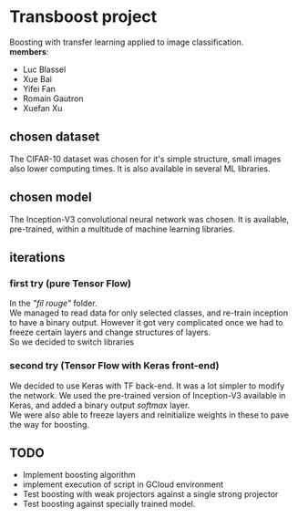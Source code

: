 # Transboost project
Boosting with transfer learning applied to image classification.  
__members__:  
- Luc Blassel
- Xue Bai
- Yifei Fan
- Romain Gautron
- Xuefan Xu

## chosen dataset
The CIFAR-10 dataset was chosen for it's simple structure, small images also lower computing times. It is also available in several ML libraries.

## chosen model
The Inception-V3 convolutional neural network was chosen. It is available, pre-trained, within a multitude of machine learning libraries.

## iterations
### first try (pure Tensor Flow)
In the _"fil rouge"_ folder.  
We managed to read data for only selected classes, and re-train inception to have a binary output.  However it got very complicated once we had to freeze certain layers and change structures of layers.  
So we decided to switch libraries

### second try (Tensor Flow with Keras front-end)
We decided to use Keras with TF back-end. It was a lot simpler to modify the network. We used the pre-trained version of Inception-V3 available in Keras, and added a binary output _softmax_ layer.  
We were also able to freeze layers and reinitialize weights in these to pave the way for boosting.

## TODO
- Implement boosting algorithm
- implement execution of script in GCloud environment
- Test boosting with weak projectors against a single strong projector
- Test boosting against specially trained model.
